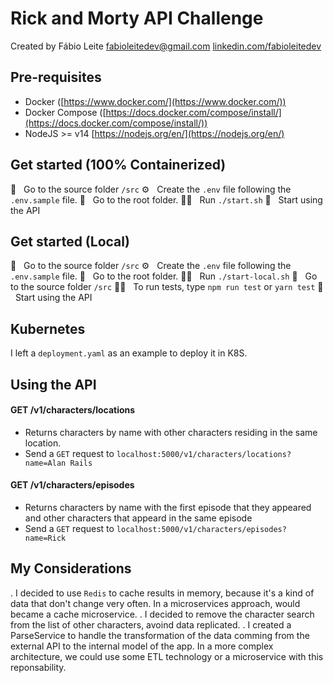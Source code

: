 # Rick and Morty API Challenge

Created by Fábio Leite
fabioleitedev@gmail.com
[linkedin.com/fabioleitedev](https://www.linkedin.com/in/fabioleitedev)

## Pre-requisites

* Docker ([https://www.docker.com/](https://www.docker.com/))
* Docker Compose ([https://docs.docker.com/compose/install/](https://docs.docker.com/compose/install/))
* NodeJS >= v14 [https://nodejs.org/en/](https://nodejs.org/en/)

## Get started (100% Containerized)

📂 &nbsp;&nbsp;Go to the source folder `/src`
⚙️ &nbsp;&nbsp;Create the `.env` file following the `.env.sample` file.
📂 &nbsp;&nbsp;Go to the root folder.
🏃🏻 &nbsp;&nbsp;Run `./start.sh`
🚀 &nbsp;&nbsp;Start using the API

## Get started (Local)

📂 &nbsp;&nbsp;Go to the source folder `/src`
⚙️ &nbsp;&nbsp;Create the `.env` file following the `.env.sample` file.
📂 &nbsp;&nbsp;Go to the root folder.
🏃🏻 &nbsp;&nbsp;Run `./start-local.sh`
📂 &nbsp;&nbsp;Go to the source folder `/src`
🏃🏻 &nbsp;&nbsp;To run tests, type `npm run test` or `yarn test`
🚀 &nbsp;&nbsp;Start using the API

## Kubernetes

I left a `deployment.yaml` as an example to deploy it in K8S.

## Using the API

#### GET /v1/characters/locations

* Returns characters by name with other characters residing in the same location.
* Send a `GET` request to `localhost:5000/v1/characters/locations?name=Alan Rails`

#### GET /v1/characters/episodes

* Returns characters by name with the first episode that they appeared and other characters that appeard in the same episode
* Send a `GET` request to `localhost:5000/v1/characters/episodes?name=Rick`

## My Considerations
. I decided to use `Redis` to cache results in memory, because it's a kind of data that don't change very often. In a microservices approach, would became a cache microservice.
. I decided to remove the character search from the list of other characters, avoind data replicated.
. I created a ParseService to handle the transformation of the data comming from the external API to the internal model of the app. In a more complex architecture, we could use some ETL technology or a microservice with this reponsability.
